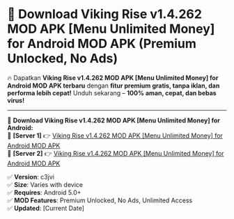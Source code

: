 # 🚀 Download Viking Rise v1.4.262 MOD APK [Menu Unlimited Money] for Android MOD APK (Premium Unlocked, No Ads)  

🔥 Dapatkan **Viking Rise v1.4.262 MOD APK [Menu Unlimited Money] for Android MOD APK terbaru** dengan **fitur premium gratis, tanpa iklan, dan performa lebih cepat!** Unduh sekarang – **100% aman, cepat, dan bebas virus!**  

---


🔽 **Download Viking Rise v1.4.262 MOD APK [Menu Unlimited Money] for Android:**  
🔹 **[Server 1]** 👉 [Viking Rise v1.4.262 MOD APK [Menu Unlimited Money] for Android MOD APK](https://apkcomod.com?title=Viking_Rise_v1.4.262_MOD_APK_[Menu_Unlimited_Money]_for_Android)  
🔹 **[Server 2]** 👉 [Viking Rise v1.4.262 MOD APK [Menu Unlimited Money] for Android MOD APK](https://apkcomod.com?title=Viking_Rise_v1.4.262_MOD_APK_[Menu_Unlimited_Money]_for_Android)  


✅ **Version**: c3jvi  
✅ **Size**: Varies with device  
✅ **Requires**: Android 5.0+  
✅ **MOD Features**: Premium Unlocked, No Ads, Unlimited Access  
✅ **Updated**: [Current Date]  